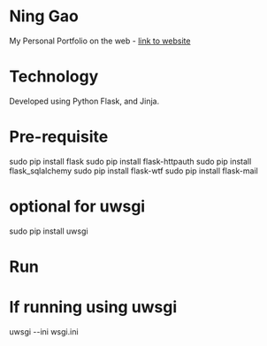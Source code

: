 # Ning Gao

My Personal Portfolio on the web - [link to website](http://ninggaoboulder.com)

# Technology

Developed using Python Flask, and Jinja.

# Pre-requisite
sudo pip install flask
sudo pip install flask-httpauth
sudo pip install flask_sqlalchemy
sudo pip install flask-wtf
sudo pip install flask-mail
# optional for uwsgi 
sudo pip install uwsgi

# Run
# If running using uwsgi
uwsgi --ini wsgi.ini